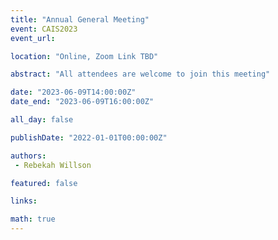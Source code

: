```yaml
---
title: "Annual General Meeting"
event: CAIS2023
event_url: 

location: "Online, Zoom Link TBD"

abstract: "All attendees are welcome to join this meeting"

date: "2023-06-09T14:00:00Z"
date_end: "2023-06-09T16:00:00Z"

all_day: false

publishDate: "2022-01-01T00:00:00Z"

authors:
 - Rebekah Willson

featured: false

links:

math: true
---
```



